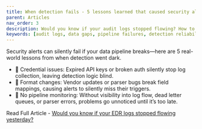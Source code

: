 ```yaml
---
title: When detection fails - 5 lessons learned that caused security alerts go dark because of data pipeline failures
parent: Articles
nav_order: 3
description: Would you know if your audit logs stopped flowing? How to detect gaps before they impact detections.
keywords: [audit logs, data gaps, pipeline failures, detection reliability, monitoring]
---
```


Security alerts can silently fail if your data pipeline breaks—here are 5 real-world lessons from when detection went dark.

- 🔑 Credential issues: Expired API keys or broken auth silently stop log collection, leaving detection logic blind.
- 🧩 Format changes: Vendor updates or parser bugs break field mappings, causing alerts to silently miss their triggers.
- 🚨 No pipeline monitoring: Without visibility into log flow, dead letter queues, or parser errors, problems go unnoticed until it’s too late.


Read Full Article - [Would you know if your EDR logs stopped flowing yesterday?](https://medium.com/@logfiend/would-you-know-if-your-edr-logs-stopped-flowing-yesterday-d3c4f9317896)

